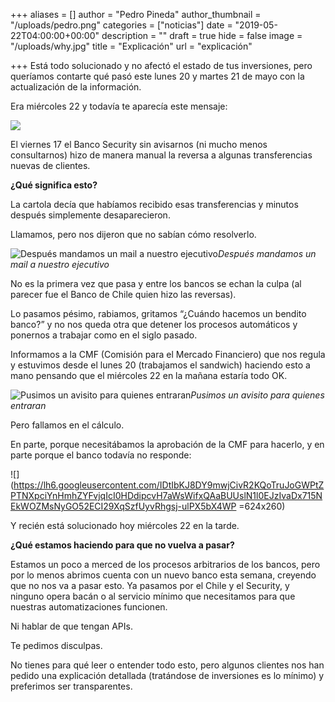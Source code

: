 +++
aliases = []
author = "Pedro Pineda"
author_thumbnail = "/uploads/pedro.png"
categories = ["noticias"]
date = "2019-05-22T04:00:00+00:00"
description = ""
draft = true
hide = false
image = "/uploads/why.jpg"
title = "Explicación"
url = "explicación"

+++
Está todo solucionado y no afectó el estado de tus inversiones, pero queríamos contarte qué pasó este lunes 20 y martes 21 de mayo con la actualización de la información.

Era miércoles 22 y todavía te aparecía este mensaje:

![](/uploads/explicacion1.png)

El viernes 17 el Banco Security sin avisarnos (ni mucho menos consultarnos) hizo de manera manual la reversa a algunas transferencias nuevas de clientes.

**¿Qué significa esto?**

La cartola decía que habíamos recibido esas transferencias y minutos después simplemente desaparecieron.

Llamamos, pero nos dijeron que no sabían cómo resolverlo.

![Después mandamos un mail a nuestro ejecutivo](/uploads/explicacion2.png)_Después mandamos un mail a nuestro ejecutivo_

No es la primera vez que pasa y entre los bancos se echan la culpa (al parecer fue el Banco de Chile quien hizo las reversas).

Lo pasamos pésimo, rabiamos, gritamos “¿Cuándo hacemos un bendito banco?” y no nos queda otra que detener los procesos automáticos y ponernos a trabajar como en el siglo pasado.

Informamos a la CMF (Comisión para el Mercado Financiero) que nos regula y estuvimos desde el lunes 20 (trabajamos el sandwich) haciendo esto a mano pensando que el miércoles 22 en la mañana estaría todo OK.

![Pusimos un avisito para quienes entraran](/uploads/explicacion3.png)_Pusimos un avisito para quienes entraran_

Pero fallamos en el cálculo.

En parte, porque necesitábamos la aprobación de la CMF para hacerlo, y en parte porque el banco todavía no responde:

![](https://lh6.googleusercontent.com/IDtIbKJ8DY9mwjCivR2KQoTruJoGWPtZPTNXpciYnHmhZYFvjqIcI0HDdipcvH7aWsWifxQAaBUUslN1l0EJzIvaDx715NEkWOZMsNyGO52ECI29XqSzfUyvRhgsj-ulPX5bX4WP =624x260)

Y recién está solucionado hoy miércoles 22 en la tarde.

**¿Qué estamos haciendo para que no vuelva a pasar?**

Estamos un poco a merced de los procesos arbitrarios de los bancos, pero por lo menos abrimos cuenta con un nuevo banco esta semana, creyendo que no nos va a pasar esto. Ya pasamos por el Chile y el Security, y ninguno opera bacán o al servicio mínimo que necesitamos para que nuestras automatizaciones funcionen.

Ni hablar de que tengan APIs.

Te pedimos disculpas.

No tienes para qué leer o entender todo esto, pero algunos clientes nos han pedido una explicación detallada (tratándose de inversiones es lo mínimo) y preferimos ser transparentes.
